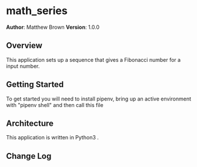 # math_series

**Author**: Matthew Brown
**Version**: 1.0.0

## Overview
This application sets up a sequence that gives a Fibonacci number for a input number.

## Getting Started
To get started you will need to install pipenv, bring up an active environment with "pipenv shell" and then call this file

## Architecture
This application is written in Python3 .
<!-- Provide a detailed description of the application design. What technologies (languages, libraries, etc) you're using, and any other relevant design information. This is also an area which you can include any visuals; flow charts, example usage gifs, screen captures, etc.-->


## Change Log


